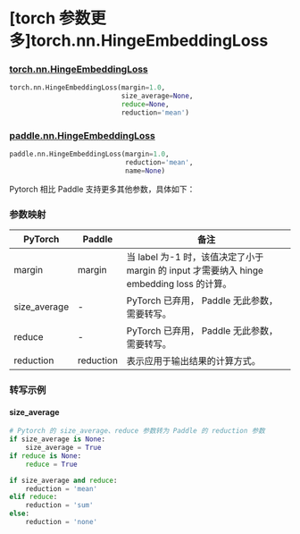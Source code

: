 # [torch 参数更多]torch.nn.HingeEmbeddingLoss

### [torch.nn.HingeEmbeddingLoss](https://pytorch.org/docs/1.13/generated/torch.nn.HingeEmbeddingLoss.html#hingeembeddingloss)

```python
torch.nn.HingeEmbeddingLoss(margin=1.0,
                            size_average=None,
                            reduce=None,
                            reduction='mean')
```

### [paddle.nn.HingeEmbeddingLoss](https://www.paddlepaddle.org.cn/documentation/docs/zh/api/paddle/nn/HingeEmbeddingLoss_cn.html#hingeembeddingloss)

```python
paddle.nn.HingeEmbeddingLoss(margin=1.0,
                             reduction='mean',
                             name=None)
```

Pytorch 相比 Paddle 支持更多其他参数，具体如下：

### 参数映射

| PyTorch      | Paddle    | 备注                                                         |
| ------------ | --------- | ------------------------------------------------------------ |
| margin       | margin    | 当 label 为-1 时，该值决定了小于 margin 的 input 才需要纳入 hinge embedding loss 的计算。 |
| size_average | -         | PyTorch 已弃用， Paddle 无此参数，需要转写。                 |
| reduce       | -         | PyTorch 已弃用， Paddle 无此参数，需要转写。                 |
| reduction    | reduction | 表示应用于输出结果的计算方式。                               |

### 转写示例

#### size_average

```python
# Pytorch 的 size_average、reduce 参数转为 Paddle 的 reduction 参数
if size_average is None:
    size_average = True
if reduce is None:
    reduce = True

if size_average and reduce:
    reduction = 'mean'
elif reduce:
    reduction = 'sum'
else:
    reduction = 'none'
```
